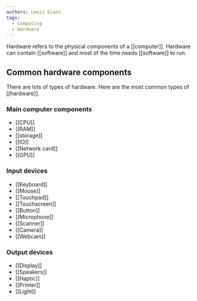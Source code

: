 ```yaml
---
authors: Lewis Evans
tags:
  - Computing
  - Hardware
---
```

Hardware refers to the physical components of a [[computer]]. Hardware can contain [[software]] and most of the time needs [[software]] to run. 

## Common hardware components
There are lots of types of hardware. Here are the most common types of [[hardware]].
### Main computer components
- [[CPU]]
- [[RAM]]
- [[storage]]
- [[IO]]
- [[Network card]]
- [[GPU]]

### Input devices
- [[Keyboard]]
- [[Mouse]]
- [[Touchpad]]
- [[Touchscreen]]
- [[Button]]
- [[Microphone]]
- [[Scanner]]
- [[Camera]]
- [[Webcam]]
### Output devices
- [[Display]]
- [[Speakers]]
- [[Haptic]]
- [[Printer]]
- [[Light]]